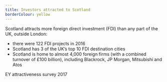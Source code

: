 ```yaml
---
title: Investors attracted to Scotland
borderColour: yellow
---
```

Scotland attracts more foreign direct investment (FDI) than any  part of the UK, outside London: 


- there were 122 FDI projects in 2016
- Scotland has 3 of the UK’s top 10 FDI destination cities
- Scotland is home to almost 4,000 foreign firms (with a combined turnover of £100 billion), including Blackrock, JP Morgan, Mitsubishi and Atos


EY attractiveness survey 2017
